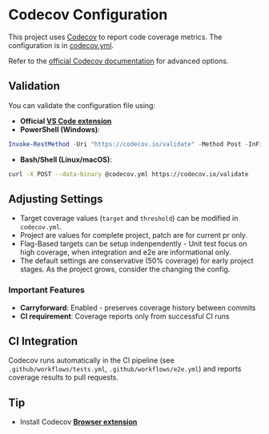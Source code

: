 # Codecov Configuration
This project uses [Codecov](https://codecov.io/) to report code coverage metrics. The configuration is in [codecov.yml](../codecov.yml).

Refer to the [official Codecov documentation](https://docs.codecov.com/docs/common-recipe-list) for advanced options.
## Validation
You can validate the configuration file using:
- **Official [VS Code extension](https://marketplace.visualstudio.com/items?itemName=Codecov.codecov)**
- **PowerShell (Windows)**:  
```powershell
Invoke-RestMethod -Uri "https://codecov.io/validate" -Method Post -InFile "codecov.yml" -ContentType "application/octet-stream"
```

- **Bash/Shell (Linux/macOS)**:  
```bash
curl -X POST --data-binary @codecov.yml https://codecov.io/validate
```

## Adjusting Settings
- Target coverage values (`target` and `threshold`) can be modified in `codecov.yml`.
- Project are values for complete project, patch are for current pr only.
- Flag-Based targets can be setup indenpendently - Unit test focus on high coverage, when integration and e2e are informational only.
- The default settings are conservative (50% coverage) for early project stages. As the project grows, consider the changing the config.

### Important Features
- **Carryforward**: Enabled - preserves coverage history between commits
- **CI requirement**: Coverage reports only from successful CI runs

## CI Integration
Codecov runs automatically in the CI pipeline (see `.github/workflows/tests.yml`, `.github/workflows/e2e.yml`) and reports coverage results to pull requests.

## Tip
- Install Codecov **[Browser extension](https://docs.codecov.com/docs/the-codecov-browser-extension)**
